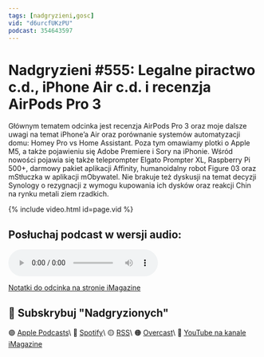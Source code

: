 ```yaml
---
tags: [nadgryzieni,gosc]
vid: "d6urcfUKzPU"
podcast: 354643597
---
```


# Nadgryzieni #555: Legalne piractwo c.d., iPhone Air c.d. i recenzja AirPods Pro 3

Głównym tematem odcinka jest recenzja AirPods Pro 3 oraz moje dalsze uwagi na temat iPhone’a Air oraz porównanie systemów automatyzacji domu: Homey Pro vs Home Assistant. Poza tym omawiamy plotki o Apple M5, a także pojawieniu się Adobe Premiere i Sory na iPhonie. Wśród nowości pojawia się także teleprompter Elgato Prompter XL, Raspberry Pi 500+, darmowy pakiet aplikacji Affinity, humanoidalny robot Figure 03 oraz mStłuczka w aplikacji mObywatel. Nie brakuje też dyskusji na temat decyzji Synology o rezygnacji z wymogu kupowania ich dysków oraz reakcji Chin na rynku metali ziem rzadkich.

{% include video.html id=page.vid %}

<!--More-->

## Posłuchaj podcast w wersji audio:

<audio controls>
<source src="https://media.blubrry.com/nadgryzieni/imagazine.stronazen.pl/nadgryzieni/Nadgryzieni-Odcinek-555.mp3" type="audio/mpeg">
</audio>



[Notatki do odcinka na stronie iMagazine](https://imagazine.pl/2025/10/10/555-legalne-piractwo-c-d-iphone-air-c-d-i-recenzja-airpods-pro-3-nadgryzieni/)

## 🍎 Subskrybuj "Nadgryzionych"

🟣 [Apple Podcasts](https://podcasts.apple.com/pl/podcast/nadgryzieni-rozmowy-nie-tylko-o-tech/id354643597)\\
🔵 [Spotify](https://open.spotify.com/show/5KtWAdPjRr6X0oXHV0FqVf)\\
🟡 [RSS](https://retrorocketnetwork.pl/category/nadgryzieni-rss/feed/)\\
🟠 [Overcast](https://overcast.fm/itunes354643597/nadgryzieni-rozmowy-nie-tylko-o-apple)\\
🔴 [YouTube na kanale iMagazine](https://www.youtube.com/@imagazinepl/podcasts)

<!--podcast: 354643597-->

[n]: https://michael.gratis/nozbe_pl
[np]: https://michael.gratis/nozbepersonal_pl